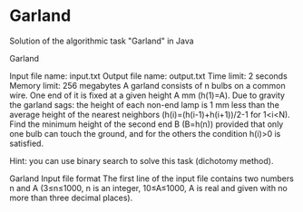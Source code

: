# Garland
Solution of the algorithmic task "Garland" in Java

Garland

Input file name: input.txt Output file name: output.txt Time limit: 2 seconds Memory limit: 256 megabytes A garland consists of n bulbs on a common wire. One end of it is fixed at a given height A mm (h(1)=A). Due to gravity the garland sags: the height of each non-end lamp is 1 mm less than the average height of the nearest neighbors (h(i)=(h(i-1)+h(i+1))/2-1 for 1<i<N). Find the minimum height of the second end B (B=h(n)) provided that only one bulb can touch the ground, and for the others the condition h(i)>0 is satisfied.

Hint: you can use binary search to solve this task (dichotomy method).

Garland Input file format The first line of the input file contains two numbers n and A (3≤n≤1000, n is an integer, 10≤A≤1000, A is real and given with no more than three decimal places).
